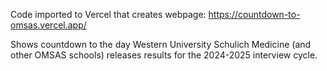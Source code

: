 Code imported to Vercel that creates webpage: https://countdown-to-omsas.vercel.app/

Shows countdown to the day Western University Schulich Medicine (and other OMSAS schools) releases results for the 2024-2025 interview cycle.
